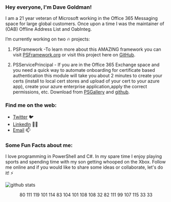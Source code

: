 ### Hey everyone, I'm Dave Goldman!

<!--
**dgoldman-msft/dgoldman-msft** is a ✨ _special_ ✨ repository because its `README.md` (this file) appears on your GitHub profile.

Here are some ideas to get you started:

- 🔭 I’m currently working on ...
- 🌱 I’m currently learning ...
- 👯 I’m looking to collaborate on ...
- 🤔 I’m looking for help with ...
- 💬 Ask me about ...
- 📫 How to reach me: ...
- 😄 Pronouns: ...
- ⚡ Fun fact: ...
-->

I am a 21 year veteran of Microsoft working in the Office 365 Messaging space for large global customers. Once upon a time I was the maintainer of (OAB) Offline Address List and OabInteg.

I’m currently working on two :fire: projects:
1. PSFramework -To learn more about this AMAZING framework you can visit [PSFramework.org](http://psframework.org) or visit this project here on [GitHub](https://github.com/PowershellFrameworkCollective/psframework).

2. PSServicePrincipal - If you are in the Office 365 Exchange space and you need a quick way to automate onboarding for certificate based authentication this module will take you about 2 minutes to create your certs (install to local cert stores and upload of your cert to your azure app), create your azure enterprise application,apply the correct permissions, etc. Download from [PSGallery](https://www.powershellgallery.com/packages/PSServicePrincipal/1.0.13) and [github](https://github.com/dgoldman-msft/PSServicePrincipal).

### Find me on the web:

- [Twitter](http://twitter.com/matrixsurfer128) :bird:
- [LinkedIn](https://www.linkedin.com/in/dave-goldman-a728b74/) 👩‍💻
- [Email](mailto:dgoldman@dgoldman.org) 📫


### Some Fun Facts about me:

I love programming in PowerShell and C#. In my spare time I enjoy playing sports and spending time with my son getting whooped on the Xbox. Follow me online and if you would like to share some ideas or collaborate, let's do it! :zap:


![github stats](https://github-readme-stats.vercel.app/api?username=dgoldman-msft&show_icons=true&line_height=30)
<div align="center">80 111 119 101 114 83 104 101 108 108 32 82 111 99 107 115 33 33</div>
